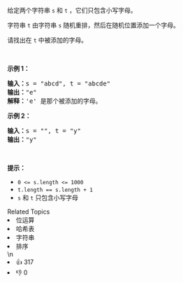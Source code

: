 <p>给定两个字符串 <code>s</code> 和 <code>t</code>&nbsp;，它们只包含小写字母。</p>

<p>字符串 <code>t</code>&nbsp;由字符串 <code>s</code> 随机重排，然后在随机位置添加一个字母。</p>

<p>请找出在 <code>t</code>&nbsp;中被添加的字母。</p>

<p>&nbsp;</p>

<p><strong>示例 1：</strong></p>

<pre>
<strong>输入：</strong>s = "abcd", t = "abcde"
<strong>输出：</strong>"e"
<strong>解释：</strong>'e' 是那个被添加的字母。
</pre>

<p><strong>示例 2：</strong></p>

<pre>
<strong>输入：</strong>s = "", t = "y"
<strong>输出：</strong>"y"
</pre>

<p>&nbsp;</p>

<p><strong>提示：</strong></p>

<ul>
	<li><code>0 &lt;= s.length &lt;= 1000</code></li>
	<li><code>t.length == s.length + 1</code></li>
	<li><code>s</code> 和 <code>t</code> 只包含小写字母</li>
</ul>
<div><div>Related Topics</div><div><li>位运算</li><li>哈希表</li><li>字符串</li><li>排序</li></div></div>\n<div><li>👍 317</li><li>👎 0</li></div>